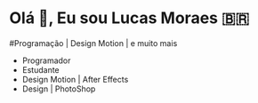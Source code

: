 # Olá 👋, Eu sou Lucas Moraes 🇧🇷
#Programação | Design Motion | e muito mais
- Programador
- Estudante
- Design Motion | After Effects
- Design | PhotoShop

